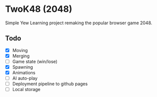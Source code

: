 # TwoK48 (2048)

Simple Yew Learning project remaking the popular browser game 2048.

## Todo
- [x] Moving
- [x] Merging
- [ ] Game state (win/lose)
- [x] Spawning
- [x] Animations
- [ ] AI auto-play
- [ ] Deployment pipeline to github pages
- [ ] Local storage